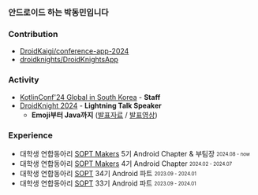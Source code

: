 ### 안드로이드 하는 박동민입니다    

### **Contribution**
- [DroidKaigi/conference-app-2024](https://github.com/DroidKaigi/conference-app-2024/pull/293)
- [droidknights/DroidKnightsApp](https://github.com/droidknights/DroidKnightsApp/pulls?q=is%3Apr+assignee%3Achattymin+)


### **Activity**
- [KotlinConf'24 Global in South Korea](https://festa.io/events/5375) - **Staff**
- [DroidKnight 2024](https://festa.io/events/4990) - **Lightning Talk Speaker**
  - **Emoji부터 Java까지** ([발표자료](https://speakerdeck.com/chattymin/2024-droidknight-lightningtalk) / [발표영상](https://www.youtube.com/watch?v=8Daphck1LDE))


### **Experience**
* 대학생 연합동아리 [SOPT Makers](https://github.com/sopt-makers) 5기 Android Chapter & 부팀장 <sub><sup>2024.08 - now</sup></sub>   
* 대학생 연합동아리 [SOPT Makers](https://github.com/sopt-makers) 4기 Android Chapter <sub><sup>2024.02 - 2024.07</sup></sub>   
* 대학생 연합동아리 [SOPT](https://sopt.org/) 34기 Android 파트 <sub><sup>2023.09 - 2024.01</sup></sub>   
* 대학생 연합동아리 [SOPT](https://sopt.org/) 33기 Android 파트 <sub><sup>2023.09 - 2024.01</sup></sub>   
